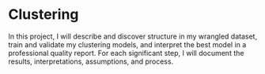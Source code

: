 # Clustering
In this project, I will describe and discover structure in my wrangled dataset, train and validate my clustering models, and interpret the best model in a professional quality report. For each significant step, I will document the results, interpretations, assumptions, and process.
